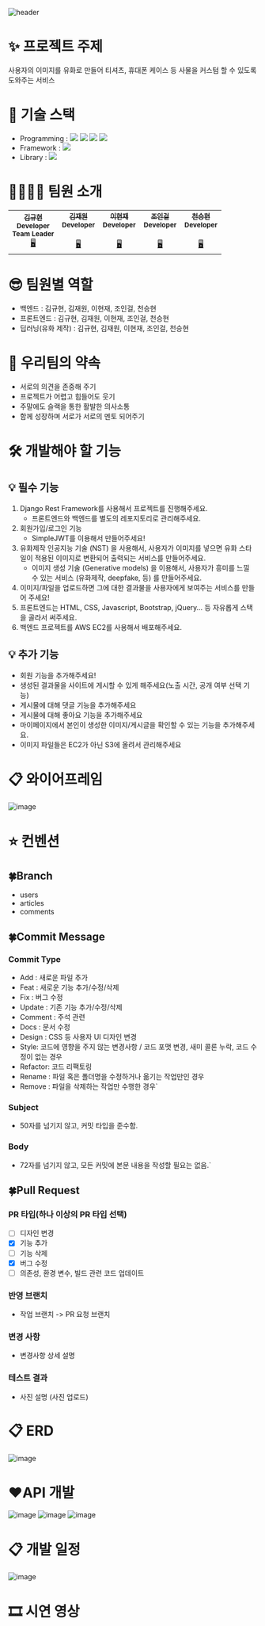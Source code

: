 ![header](https://capsule-render.vercel.app/api?type=waving&color=auto&height=300&section=header&text=🍀Lucky-油畵(유화)🍀&fontSize=80)

# ✨ 프로젝트 주제
사용자의 이미지를 유화로 만들어 티셔츠, 휴대폰 케이스 등 사물을 커스텀 할 수 있도록 도와주는 서비스

# 🎁 기술 스택
- Programming : <img src="https://img.shields.io/badge/Python-3776AB?style=for-the-badge&logo=Python&logoColor=white"> <img src="https://img.shields.io/badge/Javascript-F7DF1E?style=for-the-badge&logo=Javascript&logoColor=white"> <img src="https://img.shields.io/badge/HTML-blueviolet?style=for-the-badge&logo=HTML&logoColor=white"> <img src="https://img.shields.io/badge/CSS-sucess?style=for-the-badge&logo=CSS&logoColor=white">
- Framework : <img src="https://img.shields.io/badge/DjangoRestFramework-092E20?style=for-the-badge&logo=Django&logoColor=white"> 
- Library : <img src="https://img.shields.io/badge/Tensorflow-F7931E?style=for-the-badge&logo=ScikitLearn&logoColor=white">


# 👨‍👩‍👧‍👦 팀원 소개
<table>
  <tr>
    <td align="center">
      <a href="https://github.com/9yuhyeon">
        <sub><b>김규현</b></sub></a><br />
        <sub><b>Developer</b></sub></a><br />
        <sub><b>Team Leader</b></sub></a><br />
        <a href="https://github.com/9yuhyeon" title="Code">🖥️</a>
    </td>
    <td align="center">
      <a href="https://github.com/ja2w0nii">
        <sub><b>김재원</b></sub></a><br />
        <sub><b>Developer</b></sub></a><br />    
   <sub><b></b></sub></a><br />
        <a href="https://github.com/ja2w0nii" title="Code">🖥️</a>
    </td>
    <td align="center">
      <a href="https://github.com/didjsrne">
        <sub><b>이현재</b></sub></a><br />
        <sub><b>Developer</b></sub></a><br />    
   <sub><b></b></sub></a><br />
        <a href="https://github.com/didjsrne" title="Code">🖥️</a>
    </td>
    <td align="center">
      <a href="https://github.com/Choding91">
        <sub><b>조인걸</b></sub></a><br />
        <sub><b>Developer</b></sub></a><br />    
   <sub><b></b></sub></a><br />
        <a href="https://github.com/Choding91" title="Code">🖥️</a>
    </td>
    <td align="center">
      <a href="https://github.com/cjstmdgusqw">
        <sub><b>천승현</b></sub></a><br />
        <sub><b>Developer</b></sub></a><br />    
   <sub><b></b></sub></a><br />
        <a href="https://github.com/cjstmdgusqw" title="Code">🖥️</a>
    </td>
  </tr>
</table>

# 😎 팀원별 역할
- 백엔드 : 김규현, 김재원, 이현재, 조인걸, 천승현
- 프론트엔드 : 김규현, 김재원, 이현재, 조인걸, 천승현
- 딥러닝(유화 제작) : 김규현, 김재원, 이현재, 조인걸, 천승현

# 🌈 우리팀의 약속
- 서로의 의견을 존중해 주기
- 프로젝트가 어렵고 힘들어도 웃기
- 주말에도 슬랙을 통한 활발한 의사소통
- 함께 성장하며 서로가 서로의 멘토 되어주기

# 🛠️ 개발해야 할 기능
## 💡 필수 기능
1. Django Rest Framework를 사용해서  프로젝트를 진행해주세요.
    - 프론트엔드와 백엔드를 별도의 레포지토리로 관리해주세요.
2. 회원가입/로그인 기능
    - SimpleJWT를 이용해서 만들어주세요!
3. 유화제작 인공지능 기술 (NST) 을 사용해서, 사용자가 이미지를 넣으면 유화 스타일이 적용된 이미지로 변환되어 출력되는 서비스를 만들어주세요.
    - 이미지 생성 기술 (Generative models) 을 이용해서, 사용자가 흥미를 느낄 수 있는 서비스 (유화제작, deepfake, 등) 를 만들어주세요.
4. 이미지/파일을 업로드하면 그에 대한 결과물을 사용자에게 보여주는 서비스를 만들어 주세요!
5. 프론트엔드는 HTML, CSS, Javascript, Bootstrap, jQuery… 등 자유롭게 스택을 골라서 써주세요.
6.  백엔드 프로젝트를 AWS EC2를 사용해서 배포해주세요.

## 💡 추가 기능
- 회원 기능을 추가해주세요!
- 생성된 결과물을 사이트에 게시할 수 있게 해주세요(노출 시간, 공개 여부 선택 기능)
- 게시물에 대해 댓글 기능을 추가해주세요
- 게시물에 대해 좋아요 기능을 추가해주세요
- 마이페이지에서 본인이 생성한 이미지/게시글을 확인할 수 있는 기능을 추가해주세요.
- 이미지 파일들은 EC2가 아닌 S3에 올려서 관리해주세요


# 📋 와이어프레임
![image](https://user-images.githubusercontent.com/113072964/204168584-77754757-b28d-4d2d-85ac-1db8d60d37e5.png)


# ⭐ 컨벤션
## 🍀Branch
- users
- articles
- comments

## 🍀Commit Message
### Commit Type
- Add : 새로운 파일 추가
- Feat : 새로운 기능 추가/수정/삭제
- Fix : 버그 수정
- Update : 기존 기능 추가/수정/삭제
- Comment : 주석 관련
- Docs : 문서 수정
- Design : CSS 등 사용자 UI 디자인 변경
- Style: 코드에 영향을 주지 않는 변경사항 /  코드 포맷 변경, 새미 콜론 누락, 코드 수정이 없는 경우
- Refactor: 코드 리팩토링
- Rename : 파일 혹은 폴더명을 수정하거나 옮기는 작업만인 경우
- Remove : 파일을 삭제하는 작업만 수행한 경우`
### Subject
- 50자를 넘기지 않고, 커밋 타입을 준수함.
### Body
- 72자를 넘기지 않고, 모든 커밋에 본문 내용을 작성할 필요는 없음.`

## 🍀**Pull Request**
### PR 타입(하나 이상의 PR 타입 선택)

- [ ]  디자인 변경
- [x]  기능 추가
- [ ]  기능 삭제
- [x]  버그 수정
- [ ]  의존성, 환경 변수, 빌드 관련 코드 업데이트

### 반영 브랜치

- 작업 브랜치 -> PR 요청 브랜치

### 변경 사항

- 변경사항 상세 설명

### 테스트 결과

- 사진 설명 (사진 업로드)


# 📋 ERD
![image](https://user-images.githubusercontent.com/113072964/204172016-5b07d68a-df05-4eed-a0fc-3b1747a7da22.png)


# ❤️API 개발
![image](https://user-images.githubusercontent.com/113072964/204169089-377c21d4-f74e-4a96-b9d9-6384a7da1c94.png)
![image](https://user-images.githubusercontent.com/113072964/204169125-25b2b6b4-1e10-41f5-bdf7-ed9a9b4dcce7.png)
![image](https://user-images.githubusercontent.com/113072964/204169184-fcdfc9d4-21a8-4fa5-aa35-17f584ef1aed.png)


# 📋 개발 일정
![image](https://user-images.githubusercontent.com/113072964/204169655-0949c691-d4e2-4b55-b06f-a8e8078cc8fd.png)


# 🎞 시연 영상

